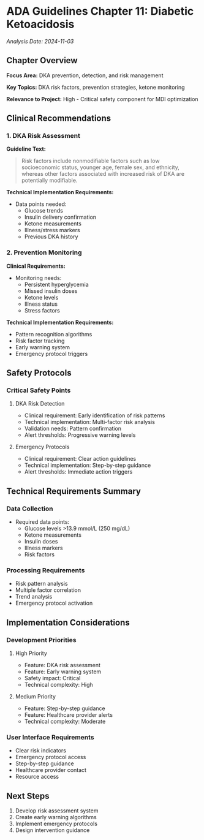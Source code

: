 # ADA Guidelines Chapter 11: Diabetic Ketoacidosis
*Analysis Date: 2024-11-03*

## Chapter Overview
**Focus Area:** DKA prevention, detection, and risk management

**Key Topics:** DKA risk factors, prevention strategies, ketone monitoring

**Relevance to Project:** High - Critical safety component for MDI optimization

## Clinical Recommendations
### 1. DKA Risk Assessment
**Guideline Text:**
> Risk factors include nonmodifiable factors such as low socioeconomic status, younger age, female sex, and ethnicity, whereas other factors associated with increased risk of DKA are potentially modifiable.

**Technical Implementation Requirements:**
- Data points needed:
  - Glucose trends
  - Insulin delivery confirmation
  - Ketone measurements
  - Illness/stress markers
  - Previous DKA history

### 2. Prevention Monitoring
**Clinical Requirements:**
- Monitoring needs:
  - Persistent hyperglycemia
  - Missed insulin doses
  - Ketone levels
  - Illness status
  - Stress factors

**Technical Implementation Requirements:**
- Pattern recognition algorithms
- Risk factor tracking
- Early warning system
- Emergency protocol triggers

## Safety Protocols
### Critical Safety Points
1. DKA Risk Detection
   - Clinical requirement: Early identification of risk patterns
   - Technical implementation: Multi-factor risk analysis
   - Validation needs: Pattern confirmation
   - Alert thresholds: Progressive warning levels

2. Emergency Protocols
   - Clinical requirement: Clear action guidelines
   - Technical implementation: Step-by-step guidance
   - Alert thresholds: Immediate action triggers

## Technical Requirements Summary
### Data Collection
- Required data points:
  - Glucose levels >13.9 mmol/L (250 mg/dL)
  - Ketone measurements
  - Insulin doses
  - Illness markers
  - Risk factors

### Processing Requirements
- Risk pattern analysis
- Multiple factor correlation
- Trend analysis
- Emergency protocol activation

## Implementation Considerations
### Development Priorities
1. High Priority
   - Feature: DKA risk assessment
   - Feature: Early warning system
   - Safety impact: Critical
   - Technical complexity: High

2. Medium Priority
   - Feature: Step-by-step guidance
   - Feature: Healthcare provider alerts
   - Technical complexity: Moderate

### User Interface Requirements
- Clear risk indicators
- Emergency protocol access
- Step-by-step guidance
- Healthcare provider contact
- Resource access

## Next Steps
1. Develop risk assessment system
2. Create early warning algorithms
3. Implement emergency protocols
4. Design intervention guidance